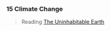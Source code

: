 ### 15 Climate Change

>Reading
[The Uninhabitable Earth](http://nymag.com/intelligencer/2017/07/climate-change-earth-too-hot-for-humans.html)

